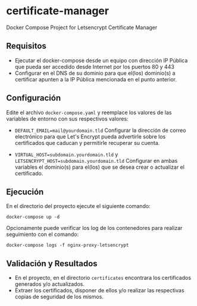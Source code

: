 # certificate-manager
Docker Compose Project for Letsencrypt Certificate Manager 

## Requisitos
* Ejecutar el docker-compose desde un equipo con dirección IP Pública que pueda ser accedido desde Internet por los puertos 80 y 443
* Configurar en el DNS de su dominio para que el(los) dominio(s) a certificar apunten a la IP Pública mencionada en el punto anterior.

## Configuración
Edite el archivo `docker-compose.yaml` y reemplace los valores de las variables de entorno con sus respectivos valores:

* `DEFAULT_EMAIL=mail@yourdomain.tld` Configurar la dirección de correo electrónico para que Let's Encrypt pueda advertirle sobre los certificados que caducan y permitirle recuperar su cuenta.

* `VIRTUAL_HOST=subdomain.yourdomain.tld` y `LETSENCRYPT_HOST=subdomain.yourdomain.tld` Configurar en ambas variables el dominio(s) para el(los) que se desea crear o actualizar el certificado.

## Ejecución
En el directorio del proyecto ejecute el siguiente comando:
```
docker-compose up -d
```
Opcionamente puede verificar los log de los contenedores para realizar seguimiento con el comando:
```
docker-compose logs -f nginx-proxy-letsencrypt
```

## Validación y Resultados
* En el proyecto, en el directorio `certificates` encontrara los certificados generados y/o actualizados.
* Extraer los certificados, disponer de ellos y/o realizar las respectivas copias de seguridad de los mismos.
